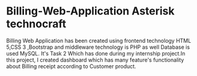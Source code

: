# Billing-Web-Application Asterisk technocraft
Billing Web Application has been created using  frontend technology HTML 5,CSS 3 ,Bootstrap and middleware technology is PHP as well Database is used MySQL. 
It's Task 2 Which has done during my internship project.In this project, I created dashboard which has many feature's functionality about Billing receipt according to Customer product.
